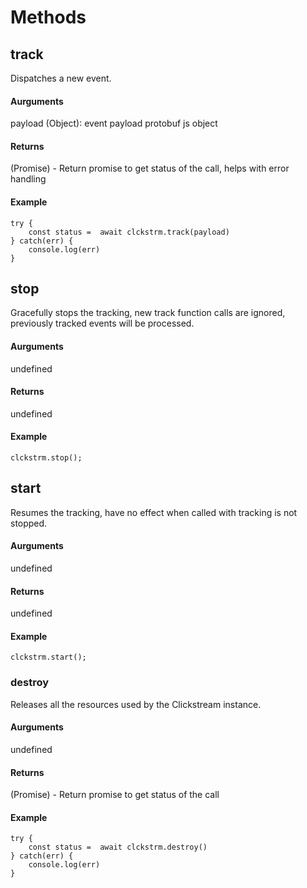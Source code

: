 # Methods

## **track**

Dispatches a new event.

#### **Aurguments**

payload (Object): event payload protobuf js object

#### **Returns**

(Promise) - Return promise to get status of the call, helps with error handling

#### **Example**

```
try {
    const status =  await clckstrm.track(payload)
} catch(err) {
    console.log(err)
}

```

## **stop**

Gracefully stops the tracking, new track function calls are ignored, previously tracked events will be processed.

#### **Aurguments**

undefined

#### **Returns**

undefined

#### **Example**

```
clckstrm.stop();
```

## **start**

Resumes the tracking, have no effect when called with tracking is not stopped.

#### **Aurguments**

undefined

#### **Returns**

undefined

#### **Example**

```
clckstrm.start();
```

### **destroy**

Releases all the resources used by the Clickstream instance.

#### **Aurguments**

undefined

#### **Returns**

(Promise) - Return promise to get status of the call

#### **Example**

```
try {
    const status =  await clckstrm.destroy()
} catch(err) {
    console.log(err)
}

```
